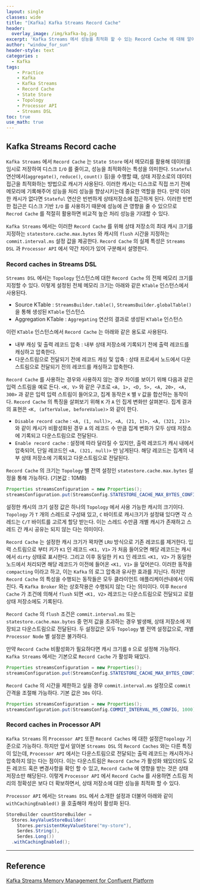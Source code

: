 ```yaml
--- 
layout: single
classes: wide
title: "[Kafka] Kafka Streams Record Cache"
header:
  overlay_image: /img/kafka-bg.jpg
excerpt: 'Kafka Streams 에서 성능을 최적화 할 수 있는 Record Cache 에 대해 알아보자'
author: "window_for_sun"
header-style: text
categories :
  - Kafka
tags:
    - Practice
    - Kafka
    - Kafka Streams
    - Record Cache
    - State Store
    - Topology
    - Processor API
    - Streams DSL
toc: true
use_math: true
---  
```


## Kafka Streams Record cache
`Kafka Streams` 에서 `Record Cache` 는 `State Store` 에서 메모리를 활용해 데이터를 임시로 저장하여 디스크 `I/O` 를 줄이고, 
성능을 최적화하는 특성을 의미한다. 
`Stateful` 연산에서(`aggregate()`, `reduce()`, `count()` 등)을 수행할 떄,
상태 저장소로의 데이터 접근을 최적화하는 방법으로 캐시가 사용된다. 
이러한 캐시는 디스크로 직접 쓰기 전에 메모리에 기록해주어 성능을 처리 성능을 향상시키는데 중요한 역할을 한다. 
만약 이러한 캐시가 없다면 `Stateful` 연산은 빈번하게 상태저장소에 접근하게 된다. 
이러한 빈번한 접근은 디스크 기반 `I/O` 를 사용하기 때문에 성능에 큰 영향을 줄 수 있으므로 
`Recrod Cache` 를 적절히 활용하면 비교적 높은 처리 성능을 기대할 수 있다.  

`Kafka Streams` 에서는 이러한 `Record Cache` 를 위해 상태 저장소의 최대 캐시 크기를 지정하는 `statestore.cache.max.bytes` 와 
캐시의 `flush` 시간을 지정하는 `commit.interval.ms` 설정 값을 제공한다. 
`Record Cache` 의 실제 특성은 `Streams DSL` 과 `Processor API` 에서 약간 차이가 있어 구분해서 설명한다.  


### Record caches in Streams DSL
`Streams DSL` 에서는 `Topology` 인스턴스에 대한 `Record Cache` 의 전체 메모리 크기를 지정할 수 있다. 
이렇게 설정된 전체 메모리 크기는 아래와 같은 `KTable` 인스턴스에서 사용된다. 

- Source KTable : `StreamsBuilder.table()`, `StreamsBuilder.globalTable()` 을 통해 생성된 `KTable` 인스턴스
- Aggregation KTable : `Aggregating` 연산의 결과로 생성된 `KTable` 인스턴스

이런 `KTable` 인스턴스에서 `Record Cache` 는 아래와 같은 용도로 사용된다.  

- 내부 캐싱 및 출력 레코드 압축 : 내부 상태 저장소에 기록되기 전에 출력 레코드를 캐싱하고 압축한다. 
- 다운스트림으로 전달되기 전에 레코드 캐싱 및 압축 : 상태 프로세서 노드에서 다운 스트림으로 전달되기 전의 레코드를 캐싱하고 압축한다.  

`Record Cache` 를 사용하는 경우와 사용하지 않는 경우 차이를 보이기 위해 다음과 같은 입력 스트림을 예로 든다. 
`<K, V>` 와 같은 구조로 `<A, 1>, <D, 5>, <A, 20>, <A, 300>` 과 같은 입력 입력 스트림이 들어오고, 
집계 동작은 `K` 별 `V` 값을 합산하는 동작이다. 
`Record Cache` 의 특징을 살펴보기 위해 `K` 가 `A` 인 집게 변화만 살펴본다. 
집계 결과의 표현은 `<K, (afterValue, beforeValue)>` 와 같이 한다.  

- `Disable record cache` : `<A, (1, null)>, <A, (21, 1)>, <A, (321, 21)>` 와 같이 캐시가 비활성화된 경우 `A` 의 레코드 수 만큼 집계 변화가 모두 상태 저장소에 기록되고 다운스트림으로 전달된다. 
- `Enable record cache` : 설정에 따라 달라질 수 있지만, 출력 레코드가 캐시 내에서 압축되어, 단일 레코드인 `<A, (321, null)>` 만 남게된다. 해당 레코드는 집계의 내부 상태 저장소에 기록되고 다운스트림으로 전달된다. 

`Record Cache` 의 크기는 `Topology` 별 전역 설정인 `statestore.cache.max.bytes` 설정을 통해 가능하다. (기본값 : 10MB)

```java
Properties streamsConfiguration = new Properties();
streamsConfiguration.put(StreamsConfig.STATESTORE_CACHE_MAX_BYTES_CONFIG, 10 * 1024 * 1024L);
```  

설정한 캐시의 크기 설정 값은 하나의 `Topology` 에서 사용 가능한 캐시의 크기이다. 
`Topology` 가 `T` 개의 스레드로 구성돼 있고, `C` 바이트로 캐시크기가 설정돼 있다면 각 스레드는 `C/T` 바이트를 고르게 할당 받는다. 
이는 스레드 수만큼 개별 캐시가 존재하고 스레드 간 캐시 공유는 되지 않는 다는 의미이다.   


`Record Cache` 는 설정한 캐시 크기가 꽉차면 `LRU` 방식으로 기존 레코드를 제거한다. 
입력 스트림으로 부터 키가 `K1` 인 레코드 `<K1, V1>` 가 처음 들어오면 해당 레코드는 캐시에서 `dirty` 상태로 표시한다. 
그리고 이후 동일한 키 `K1` 인 레코드 `<K1, V2>` 가 동일한 노드에서 처리되면 해당 레코드가 이전에 들어온 `<K1, V1>` 을 덮어쓴다. 
이러한 동작을 `compacting` 이라고 하고, 이는 `Kafka` 의 로그 압축과 유사한 효과를 지닌다. 
하지만 `Record Cache` 의 특성을 수행되는 동작들은 모두 클라이언트 애플리케이션내에서 이뤄진다. 
즉 `Kafka Broker` 와는 상호작용은 수행되지 않는 다는 의미이다. 
이후 `Record Cache` 가 조건에 의해서 `flush` 되면 `<K1, V2>` 레코드는 다운스트림으로 전달되고 로컬 상태 저장소에도 기록된다.  

`Record Cache` 의 `flush` 조건은 `commit.interval.ms` 또는 `statestore.cache.max.bytes` 중 먼저 값을 초과하는 경우 
발생해, 상태 저장소에 저장되고 다운스트림으로 전달된다. 
두 설정값은 모두 `Topology` 별 전역 설정값으로, 개별 `Processor Node` 별 설정은 불가하다.  

만약 `Record Cache` 비활성화가 필요하다면 캐시 크기를 `0` 으로 설정해 가능하다. 
`Kafka Streams` 에서는 기본으로 `Record Cache` 가 활성화 돼있다. 

```java
Properties streamsConfiguration = new Properties();
streamsConfiguration.put(StreamsConfig.STATESTORE_CACHE_MAX_BYTES_CONFIG, 0L);
```  

`Record Cache` 의 시간을 제한하고 싶을 경우 `commit.interval.ms` 설정으로 `commit` 간격을 조절해 가능하다. 
기본 값은 `30s` 이다.  

```java
Properties streamsConfiguration = new Properties();
streamsConfiguration.put(StreamsConfig.COMMIT_INTERVAL_MS_CONFIG, 1000);
```  


### Record caches in Processor API
`Kafka Streams` 의 `Processor API` 또한 `Record Caches` 에 대한 설정은`Topology` 기준으로 가능하다. 
하지만 앞서 알아본 `Streams DSL` 의 `Record Caches` 와는 다른 특징이 있는데, 
`Processor API` 에서는 다운스트림으로 전달되는 출력 레코드는 캐시하거나 압축하지 않는 다는 점이다. 
이는 다운스트림은 `Record Cache` 가 활성화 돼있더라도 모든 레코드 혹은 변경사항을 확인 할 수 있고, 
`Record Cache` 에 영향을 받는 것은 상태 저장소만 해당된다. 
이렇게 `Processor API` 에서 `Record Cache` 를 사용하면 스트림 처리의 정확성은 보다 더 확보하면서, 
상태 저장소에 대한 성능을 최적화 할 수 있다.  

`Processor API` 에서는 `Streams DSL` 에서 소개한 설정과 더불어 아래와 같이 `withCachingEnabled()` 을 호출해야 캐싱이 활성화 된다.  

```java
StoreBuilder countStoreBuilder =
  Stores.keyValueStoreBuilder(
    Stores.persistentKeyValueStore("my-store"),
    Serdes.String(),
    Serdes.Long())
  .withCachingEnabled();
```  




---  
## Reference
[Kafka Streams Memory Management for Confluent Platform](https://docs.confluent.io/platform/current/streams/developer-guide/memory-mgmt.html#record-caches-in-the-dsl)  



